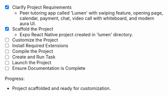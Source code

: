- [x] Clarify Project Requirements
  - Peer tutoring app called 'Lumen' with swiping feature, opening page, calendar, payment, chat, video call with whiteboard, and modern aura UI.
- [x] Scaffold the Project
  - Expo React Native project created in 'lumen' directory.
- [ ] Customize the Project
- [ ] Install Required Extensions
- [ ] Compile the Project
- [ ] Create and Run Task
- [ ] Launch the Project
- [ ] Ensure Documentation is Complete

Progress:
- Project scaffolded and ready for customization.
